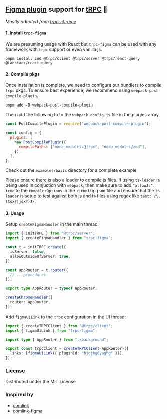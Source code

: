 ## **[Figma plugin](https://www.figma.com/plugin-docs/) support for [tRPC](https://trpc.io/)** 🔌

_Mostly adapted from [trpc-chrome](https://github.com/jlalmes/trpc-chrome)_

#### 1. Install `trpc-figma`

We are presuming usage with React but `trpc-figma` can be used with any framework with `trpc` support or even vanilla js.

```shell
pnpm install zod @trpc/client @trpc/server @trpc/react-query @tanstack/react-query
```

#### 2. Compile pkgs

Once installation is complete, we need to configure our bundlers to compile `trpc` pkgs. To ensure best experience, we recommend using
`webpack-post-compile-plugin`.

```shell
pnpm add -D webpack-post-compile-plugin
```

Then add the following to to the `webpack.config.js` file in the plugins array

```js
const PostCompilePlugin = require("webpack-post-compile-plugin");

const config = {
  plugins: [
    new PostCompilePlugin({
      compilePaths: ["node_modules/@trpc", "node_modules/zod"],
    }),
  ],
};
```

Check out the `examples/basic` directory for a complete example

Please ensure there is also a loader to compile js files. If using `ts-loader` is being used in conjuction with `webpack`,
then make sure to add `"allowJs": true` to the `compilerOptions` in the `tsconfig.json` file and ensure that the `ts-loader` is
setup to test against both js and ts files using regex like `test: /\.(tsx?|jsx?)$/`.

#### 3. Usage

Setup `createFigmaHandler` in the main thread:

```ts
import { initTRPC } from "@trpc/server";
import { createFigmaHandler } from "trpc-figma";

const t = initTRPC.create({
  isServer: false,
  allowOutsideOfServer: true,
});

const appRouter = t.router({
  // ...procedures
});

export type AppRouter = typeof appRouter;

createChromeHandler({
  router: appRouter,
});
```

Add `figmaUiLink` to the `trpc` configuration in the UI thread:

```ts
import { createTRPCClient } from "@trpc/client";
import { figmaUiLink } from "trpc-figma";

import type { AppRouter } from "./background";

export const trpcClient = createTRPCClient<AppRouter>({
  links: [figmaUiLink({ pluginId: "hjgjhg6yughg" })],
});
```

### License

Distributed under the MIT License

### Inspired by

- [comlink](https://github.com/GoogleChromeLabs/comlink)
- [comlink-figma](https://github.com/martynaskadisa/figma-comlink)
